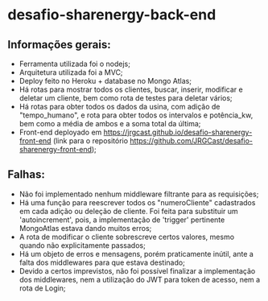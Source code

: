 # desafio-sharenergy-back-end

## Informações gerais:
- Ferramenta utilizada foi o nodejs;
- Arquitetura utilizada foi a MVC;
- Deploy feito no Heroku + database no Mongo Atlas;
- Há rotas para mostrar todos os clientes, buscar, inserir, modificar e deletar um cliente, bem como rota de testes para deletar vários;
- Há rotas para obter todos os dados da usina, com adição de "tempo_humano", e rota para obter todos os intervalos e potência_kw, bem como a média de ambos e a soma total da última;
- Front-end deployado em https://jrgcast.github.io/desafio-sharenergy-front-end (link para o repositório https://github.com/JRGCast/desafio-sharenergy-front-end);

## Falhas: 
- Não foi implementado nenhum middleware filtrante para as requisições;
- Há uma função para reescrever todos os "numeroCliente" cadastrados em cada adição ou deleção de cliente. Foi feita para substituir um 'autoincrement', pois, a implementação de 'trigger' pertinente MongoAtlas estava dando muitos erros;
- A rota de modificar o cliente sobrescreve certos valores, mesmo quando não explicitamente passados;
- Há um objeto de erros e mensagens, porém praticamente inútil, ante a falta dos middlewares para que estava destinado;
- Devido a certos imprevistos, não foi possível finalizar a implementação dos middlewares, nem a utilização do JWT para token de acesso, nem a rota de Login;
